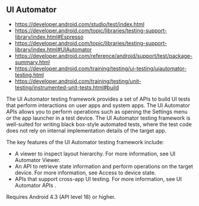 
## UI Automator
- https://developer.android.com/studio/test/index.html
- https://developer.android.com/topic/libraries/testing-support-library/index.html#Espresso
- https://developer.android.com/topic/libraries/testing-support-library/index.html#UIAutomator
- https://developer.android.com/reference/android/support/test/package-summary.html
- https://developer.android.com/training/testing/ui-testing/uiautomator-testing.html
- https://developer.android.com/training/testing/unit-testing/instrumented-unit-tests.html#build

The UI Automator testing framework provides a set of APIs to build UI tests that perform interactions on user apps and system apps. The UI Automator APIs allows you to perform operations such as opening the Settings menu or the app launcher in a test device. The UI Automator testing framework is well-suited for writing black box-style automated tests, where the test code does not rely on internal implementation details of the target app.

The key features of the UI Automator testing framework include:
- A viewer to inspect layout hierarchy. For more information, see UI Automator Viewer.
- An API to retrieve state information and perform operations on the target device. For more information, see Access to device state.
- APIs that support cross-app UI testing. For more information, see UI Automator APIs .

Requires Android 4.3 (API level 18) or higher.
